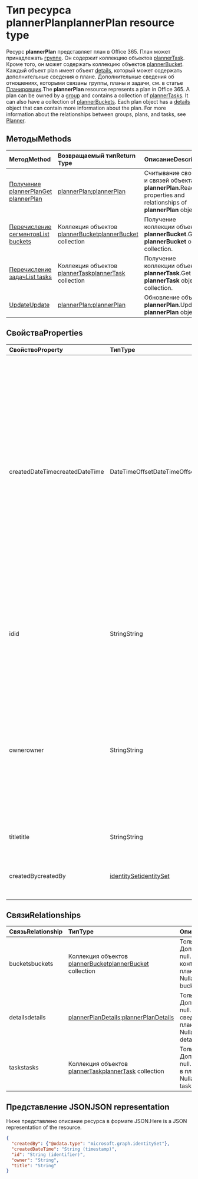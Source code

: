 # <a name="plannerplan-resource-type"></a><span data-ttu-id="d2be1-101">Тип ресурса plannerPlan</span><span class="sxs-lookup"><span data-stu-id="d2be1-101">plannerPlan resource type</span></span>

<span data-ttu-id="d2be1-p101">Ресурс **plannerPlan** представляет план в Office 365. План может принадлежать [группе](group.md). Он содержит коллекцию объектов [plannerTask](plannerTask.md). Кроме того, он может содержать коллекцию объектов [plannerBucket](plannerBucket.md). Каждый объект plan имеет объект [details](plannerPlanDetails.md), который может содержать дополнительные сведения о плане. Дополнительные сведения об отношениях, которыми связаны группы, планы и задачи, см. в статье [Планировщик](planner_overview.md).</span><span class="sxs-lookup"><span data-stu-id="d2be1-p101">The **plannerPlan** resource represents a plan in Office 365. A plan can be owned by a [group](group.md) and contains a collection of [plannerTasks](plannerTask.md). It can also have a collection of [plannerBuckets](plannerBucket.md). Each plan object has a [details](plannerPlanDetails.md) object that can contain more information about the plan. For more information about the relationships between groups, plans, and tasks, see [Planner](planner_overview.md).</span></span>

## <a name="methods"></a><span data-ttu-id="d2be1-107">Методы</span><span class="sxs-lookup"><span data-stu-id="d2be1-107">Methods</span></span>

| <span data-ttu-id="d2be1-108">Метод</span><span class="sxs-lookup"><span data-stu-id="d2be1-108">Method</span></span>           | <span data-ttu-id="d2be1-109">Возвращаемый тип</span><span class="sxs-lookup"><span data-stu-id="d2be1-109">Return Type</span></span>    |<span data-ttu-id="d2be1-110">Описание</span><span class="sxs-lookup"><span data-stu-id="d2be1-110">Description</span></span>|
|:---------------|:--------|:----------|
|[<span data-ttu-id="d2be1-111">Получение plannerPlan</span><span class="sxs-lookup"><span data-stu-id="d2be1-111">Get plannerPlan</span></span>](../api/plannerplan_get.md) | <span data-ttu-id="d2be1-112">[plannerPlan](plannerplan.md);</span><span class="sxs-lookup"><span data-stu-id="d2be1-112">[plannerPlan](plannerplan.md)</span></span> |<span data-ttu-id="d2be1-113">Считывание свойств и связей объекта **plannerPlan**.</span><span class="sxs-lookup"><span data-stu-id="d2be1-113">Read properties and relationships of **plannerPlan** object.</span></span>|
|[<span data-ttu-id="d2be1-114">Перечисление сегментов</span><span class="sxs-lookup"><span data-stu-id="d2be1-114">List buckets</span></span>](../api/plannerplan_list_buckets.md) |<span data-ttu-id="d2be1-115">Коллекция объектов [plannerBucket](plannerbucket.md)</span><span class="sxs-lookup"><span data-stu-id="d2be1-115">[plannerBucket](plannerbucket.md) collection</span></span>| <span data-ttu-id="d2be1-116">Получение коллекции объектов **plannerBucket**.</span><span class="sxs-lookup"><span data-stu-id="d2be1-116">Get a **plannerBucket** object collection.</span></span>|
|[<span data-ttu-id="d2be1-117">Перечисление задач</span><span class="sxs-lookup"><span data-stu-id="d2be1-117">List tasks</span></span>](../api/plannerplan_list_tasks.md) |<span data-ttu-id="d2be1-118">Коллекция объектов [plannerTask](plannertask.md)</span><span class="sxs-lookup"><span data-stu-id="d2be1-118">[plannerTask](plannertask.md) collection</span></span>| <span data-ttu-id="d2be1-119">Получение коллекции объектов **plannerTask**.</span><span class="sxs-lookup"><span data-stu-id="d2be1-119">Get a **plannerTask** object collection.</span></span>|
|[<span data-ttu-id="d2be1-120">Update</span><span class="sxs-lookup"><span data-stu-id="d2be1-120">Update</span></span>](../api/plannerplan_update.md) | <span data-ttu-id="d2be1-121">[plannerPlan](plannerplan.md);</span><span class="sxs-lookup"><span data-stu-id="d2be1-121">[plannerPlan](plannerplan.md)</span></span> |<span data-ttu-id="d2be1-122">Обновление объекта **plannerPlan**.</span><span class="sxs-lookup"><span data-stu-id="d2be1-122">Update **plannerPlan** object.</span></span> |

## <a name="properties"></a><span data-ttu-id="d2be1-123">Свойства</span><span class="sxs-lookup"><span data-stu-id="d2be1-123">Properties</span></span>
| <span data-ttu-id="d2be1-124">Свойство</span><span class="sxs-lookup"><span data-stu-id="d2be1-124">Property</span></span>     | <span data-ttu-id="d2be1-125">Тип</span><span class="sxs-lookup"><span data-stu-id="d2be1-125">Type</span></span>   |<span data-ttu-id="d2be1-126">Описание</span><span class="sxs-lookup"><span data-stu-id="d2be1-126">Description</span></span>|
|:---------------|:--------|:----------|
|<span data-ttu-id="d2be1-127">createdDateTime</span><span class="sxs-lookup"><span data-stu-id="d2be1-127">createdDateTime</span></span>|<span data-ttu-id="d2be1-128">DateTimeOffset</span><span class="sxs-lookup"><span data-stu-id="d2be1-128">DateTimeOffset</span></span>|<span data-ttu-id="d2be1-p102">Только для чтения. Дата и время создания плана. Тип Timestamp представляет сведения о дате и времени с использованием формата ISO 8601, причем всегда используется время в формате UTC. Например, значение полуночи 1 января 2014 г. в формате UTC выглядит так: `'2014-01-01T00:00:00Z'`.</span><span class="sxs-lookup"><span data-stu-id="d2be1-p102">Read-only. Date and time at which the plan is created. The Timestamp type represents date and time information using ISO 8601 format and is always in UTC time. For example, midnight UTC on Jan 1, 2014 would look like this: `'2014-01-01T00:00:00Z'`</span></span>|
|<span data-ttu-id="d2be1-133">id</span><span class="sxs-lookup"><span data-stu-id="d2be1-133">id</span></span>|<span data-ttu-id="d2be1-134">String</span><span class="sxs-lookup"><span data-stu-id="d2be1-134">String</span></span>| <span data-ttu-id="d2be1-135">Только для чтения.</span><span class="sxs-lookup"><span data-stu-id="d2be1-135">Read-only.</span></span> <span data-ttu-id="d2be1-136">Идентификатор плана.</span><span class="sxs-lookup"><span data-stu-id="d2be1-136">ID of the plan.</span></span> <span data-ttu-id="d2be1-137">Это 28 знаков без учета регистра.</span><span class="sxs-lookup"><span data-stu-id="d2be1-137">It is 28 characters long and case-sensitive.</span></span> <span data-ttu-id="d2be1-138">[Формат](planner_identifiers_disclaimer.md) проверяются на службу.</span><span class="sxs-lookup"><span data-stu-id="d2be1-138">[Format validation](planner_identifiers_disclaimer.md) is done on the service.</span></span>|
|<span data-ttu-id="d2be1-139">owner</span><span class="sxs-lookup"><span data-stu-id="d2be1-139">owner</span></span>|<span data-ttu-id="d2be1-140">String</span><span class="sxs-lookup"><span data-stu-id="d2be1-140">String</span></span>|<span data-ttu-id="d2be1-141">Идентификатор [группы](group.md) , который несет ответственность за планирование.</span><span class="sxs-lookup"><span data-stu-id="d2be1-141">ID of the [Group](group.md) that owns the plan.</span></span> <span data-ttu-id="d2be1-142">В этом поле можно указать допустимое группы должен существовать.</span><span class="sxs-lookup"><span data-stu-id="d2be1-142">A valid group must exist before this field can be set.</span></span> <span data-ttu-id="d2be1-143">После его установки, это свойство не удается обновить.</span><span class="sxs-lookup"><span data-stu-id="d2be1-143">After it is set, this property can’t be updated.</span></span>|
|<span data-ttu-id="d2be1-144">title</span><span class="sxs-lookup"><span data-stu-id="d2be1-144">title</span></span>|<span data-ttu-id="d2be1-145">String</span><span class="sxs-lookup"><span data-stu-id="d2be1-145">String</span></span>|<span data-ttu-id="d2be1-p105">Обязательный. Название плана.</span><span class="sxs-lookup"><span data-stu-id="d2be1-p105">Required. Title of the plan.</span></span>|
|<span data-ttu-id="d2be1-148">createdBy</span><span class="sxs-lookup"><span data-stu-id="d2be1-148">createdBy</span></span>|[<span data-ttu-id="d2be1-149">identitySet</span><span class="sxs-lookup"><span data-stu-id="d2be1-149">identitySet</span></span>](identityset.md)|<span data-ttu-id="d2be1-p106">Только для чтения. Пользователь, создавший этот план.</span><span class="sxs-lookup"><span data-stu-id="d2be1-p106">Read-only. The user who created the plan.</span></span>|

## <a name="relationships"></a><span data-ttu-id="d2be1-152">Связи</span><span class="sxs-lookup"><span data-stu-id="d2be1-152">Relationships</span></span>
| <span data-ttu-id="d2be1-153">Связь</span><span class="sxs-lookup"><span data-stu-id="d2be1-153">Relationship</span></span> | <span data-ttu-id="d2be1-154">Тип</span><span class="sxs-lookup"><span data-stu-id="d2be1-154">Type</span></span>   |<span data-ttu-id="d2be1-155">Описание</span><span class="sxs-lookup"><span data-stu-id="d2be1-155">Description</span></span>|
|:---------------|:--------|:----------|
|<span data-ttu-id="d2be1-156">buckets</span><span class="sxs-lookup"><span data-stu-id="d2be1-156">buckets</span></span>|<span data-ttu-id="d2be1-157">Коллекция объектов [plannerBucket](plannerbucket.md)</span><span class="sxs-lookup"><span data-stu-id="d2be1-157">[plannerBucket](plannerbucket.md) collection</span></span>| <span data-ttu-id="d2be1-p107">Только для чтения. Допускает значение null. Коллекция контейнеров в плане.</span><span class="sxs-lookup"><span data-stu-id="d2be1-p107">Read-only. Nullable. Collection of buckets in the plan.</span></span>|
|<span data-ttu-id="d2be1-161">details</span><span class="sxs-lookup"><span data-stu-id="d2be1-161">details</span></span>|<span data-ttu-id="d2be1-162">[plannerPlanDetails](plannerplandetails.md);</span><span class="sxs-lookup"><span data-stu-id="d2be1-162">[plannerPlanDetails](plannerplandetails.md)</span></span>| <span data-ttu-id="d2be1-p108">Только для чтения. Допускает значение null. Дополнительные сведения о плане.</span><span class="sxs-lookup"><span data-stu-id="d2be1-p108">Read-only. Nullable. Additional details about the plan.</span></span>|
|<span data-ttu-id="d2be1-166">tasks</span><span class="sxs-lookup"><span data-stu-id="d2be1-166">tasks</span></span>|<span data-ttu-id="d2be1-167">Коллекция объектов [plannerTask](plannertask.md)</span><span class="sxs-lookup"><span data-stu-id="d2be1-167">[plannerTask](plannertask.md) collection</span></span>| <span data-ttu-id="d2be1-p109">Только для чтения. Допускает значение null. Коллекция задач в плане.</span><span class="sxs-lookup"><span data-stu-id="d2be1-p109">Read-only. Nullable. Collection of tasks in the plan.</span></span>|

## <a name="json-representation"></a><span data-ttu-id="d2be1-171">Представление JSON</span><span class="sxs-lookup"><span data-stu-id="d2be1-171">JSON representation</span></span>

<span data-ttu-id="d2be1-172">Ниже представлено описание ресурса в формате JSON.</span><span class="sxs-lookup"><span data-stu-id="d2be1-172">Here is a JSON representation of the resource.</span></span>

<!-- {
  "blockType": "resource",
  "baseType": "microsoft.graph.entity",
  "optionalProperties": [

  ],
  "@odata.type": "microsoft.graph.plannerPlan"
}-->

```json
{
  "createdBy": {"@odata.type": "microsoft.graph.identitySet"},
  "createdDateTime": "String (timestamp)",
  "id": "String (identifier)",
  "owner": "String",
  "title": "String"
}

```

<!-- uuid: 8fcb5dbc-d5aa-4681-8e31-b001d5168d79
2015-10-25 14:57:30 UTC -->
<!-- {
  "type": "#page.annotation",
  "description": "plannerPlan resource",
  "keywords": "",
  "section": "documentation",
  "tocPath": ""
}-->